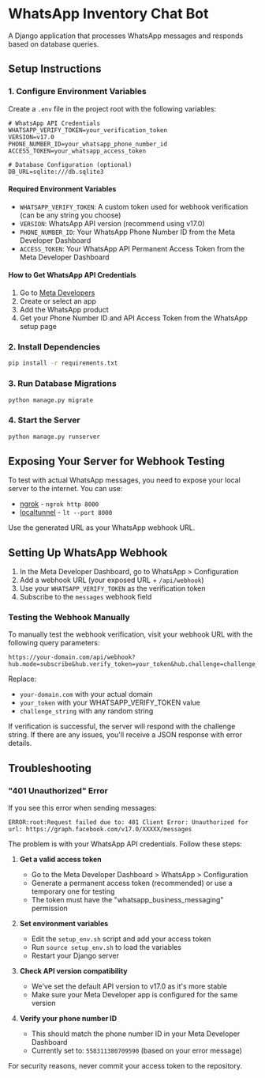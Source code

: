 # WhatsApp Inventory Chat Bot

A Django application that processes WhatsApp messages and responds based on database queries.

## Setup Instructions

### 1. Configure Environment Variables

Create a `.env` file in the project root with the following variables:

```
# WhatsApp API Credentials
WHATSAPP_VERIFY_TOKEN=your_verification_token
VERSION=v17.0
PHONE_NUMBER_ID=your_whatsapp_phone_number_id
ACCESS_TOKEN=your_whatsapp_access_token

# Database Configuration (optional)
DB_URL=sqlite:///db.sqlite3
```

#### Required Environment Variables

- `WHATSAPP_VERIFY_TOKEN`: A custom token used for webhook verification (can be any string you choose)
- `VERSION`: WhatsApp API version (recommend using v17.0)
- `PHONE_NUMBER_ID`: Your WhatsApp Phone Number ID from the Meta Developer Dashboard
- `ACCESS_TOKEN`: Your WhatsApp API Permanent Access Token from the Meta Developer Dashboard

#### How to Get WhatsApp API Credentials

1. Go to [Meta Developers](https://developers.facebook.com/)
2. Create or select an app 
3. Add the WhatsApp product
4. Get your Phone Number ID and API Access Token from the WhatsApp setup page

### 2. Install Dependencies

```bash
pip install -r requirements.txt
```

### 3. Run Database Migrations

```bash
python manage.py migrate
```

### 4. Start the Server

```bash
python manage.py runserver
```

## Exposing Your Server for Webhook Testing

To test with actual WhatsApp messages, you need to expose your local server to the internet. You can use:

- [ngrok](https://ngrok.com/) - `ngrok http 8000`
- [localtunnel](https://localtunnel.github.io/www/) - `lt --port 8000`

Use the generated URL as your WhatsApp webhook URL.

## Setting Up WhatsApp Webhook

1. In the Meta Developer Dashboard, go to WhatsApp > Configuration
2. Add a webhook URL (your exposed URL + `/api/webhook`)
3. Use your `WHATSAPP_VERIFY_TOKEN` as the verification token
4. Subscribe to the `messages` webhook field

### Testing the Webhook Manually

To manually test the webhook verification, visit your webhook URL with the following query parameters:

```
https://your-domain.com/api/webhook?hub.mode=subscribe&hub.verify_token=your_token&hub.challenge=challenge_string
```

Replace:
- `your-domain.com` with your actual domain
- `your_token` with your WHATSAPP_VERIFY_TOKEN value
- `challenge_string` with any random string

If verification is successful, the server will respond with the challenge string. If there are any issues, you'll receive a JSON response with error details.

## Troubleshooting

### "401 Unauthorized" Error

If you see this error when sending messages:
```
ERROR:root:Request failed due to: 401 Client Error: Unauthorized for url: https://graph.facebook.com/v17.0/XXXXX/messages
```

The problem is with your WhatsApp API credentials. Follow these steps:

1. **Get a valid access token**
   - Go to the Meta Developer Dashboard > WhatsApp > Configuration
   - Generate a permanent access token (recommended) or use a temporary one for testing
   - The token must have the "whatsapp_business_messaging" permission

2. **Set environment variables**
   - Edit the `setup_env.sh` script and add your access token
   - Run `source setup_env.sh` to load the variables
   - Restart your Django server

3. **Check API version compatibility**
   - We've set the default API version to v17.0 as it's more stable
   - Make sure your Meta Developer app is configured for the same version

4. **Verify your phone number ID**
   - This should match the phone number ID in your Meta Developer Dashboard
   - Currently set to: `558311380709590` (based on your error message)

For security reasons, never commit your access token to the repository.